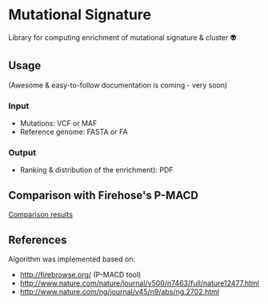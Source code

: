 # Mutational Signature

Library for computing enrichment of mutational signature & cluster :alien:

## Usage

(Awesome & easy-to-follow documentation is coming - very soon)

### Input

- Mutations: VCF or MAF
- Reference genome: FASTA or FA

### Output

- Ranking & distribution of the enrichment): PDF

## Comparison with Firehose's P-MACD

[Comparison results](https://github.com/kwatme/mutational-signature/blob/master/media/Compare_TCGA_AMSE_and_P-MACD.pdf)

## References

Algorithm was implemented based on:

- <http://firebrowse.org/> (P-MACD tool)
- <http://www.nature.com/nature/journal/v500/n7463/full/nature12477.html>
- <http://www.nature.com/ng/journal/v45/n9/abs/ng.2702.html>
